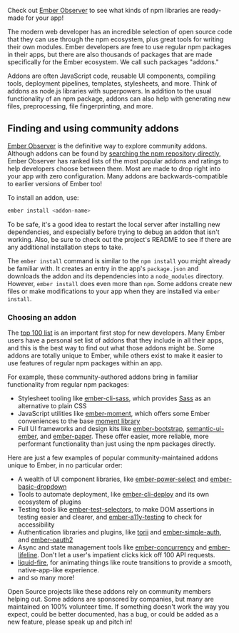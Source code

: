 Check out [Ember Observer](https://www.emberobserver.com/) to see what kinds of npm libraries are ready-made for your app!

The modern web developer has an incredible selection of open source code that they can use through the npm ecosystem, plus great tools for writing their own modules. Ember developers are free to use regular npm packages in their apps, but there are also thousands of packages that are made specifically for the Ember ecosystem. We call such packages "addons."

Addons are often JavaScript code, reusable UI components, compiling tools, deployment pipelines, templates, stylesheets, and more. Think of addons as node.js libraries with superpowers. In addition to the usual functionality of an npm package, addons can also help with generating new files, preprocessing, file fingerprinting, and more.

## Finding and using community addons

[Ember Observer](https://www.emberobserver.com/) is the definitive way to explore community addons. Although addons can be found by [searching the npm repository directly](https://www.npmjs.com/search?q=ember), Ember Observer has ranked lists of the most popular addons and ratings to help developers choose between them. Most are made to drop right into your app with zero configuration. Many addons are backwards-compatible to earlier versions of Ember too!

To install an addon, use:

```bash
ember install <addon-name>
```

To be safe, it's a good idea to restart the local server after installing new dependencies, and especially before trying to debug an addon that isn't working. Also, be sure to check out the project's README to see if there are any additional installation steps to take.

The `ember install` command is similar to the `npm install` you might already be familiar with. It creates an entry in the app's `package.json` and downloads the addon and its dependencies into a `node_modules` directory. However, `ember install` does even more than `npm`. Some addons create new files or make modifications to your app when they are installed via `ember install`.

### Choosing an addon

The [top 100 list](https://www.emberobserver.com/lists/top-addons) is an important first stop for new developers. Many Ember users have a personal set list of addons that they include in all their apps, and this is the best way to find out what those addons might be. Some addons are totally unique to Ember, while others exist to make it easier to use features of regular npm packages within an app.

For example, these community-authored addons bring in familiar functionality from regular npm packages:

- Stylesheet tooling like [ember-cli-sass](https://www.emberobserver.com/addons/ember-cli-sass), which provides [Sass](https://sass-lang.com/) as an alternative to plain CSS
- JavaScript utilities like [ember-moment](https://www.emberobserver.com/addons/ember-moment), which offers some Ember conveniences to the base [moment library](https://www.npmjs.com/package/moment)
- Full UI frameworks and design kits like [ember-bootstrap](https://www.emberobserver.com/addons/ember-bootstrap), [semantic-ui-ember](https://www.emberobserver.com/addons/semantic-ui-ember), and [ember-paper](https://www.emberobserver.com/addons/ember-paper). These offer easier, more reliable, more performant functionality than just using the npm packages directly.

Here are just a few examples of popular community-maintained addons unique to Ember, in no particular order:

- A wealth of UI component libraries, like [ember-power-select]() and [ember-basic-dropdown](https://www.emberobserver.com/addons/ember-basic-dropdown)
- Tools to automate deployment, like [ember-cli-deploy](https://www.emberobserver.com/categories/deployment) and its own ecosystem of plugins
- Testing tools like [ember-test-selectors](https://www.emberobserver.com/addons/ember-test-selectors), to make DOM assertions in testing easier and clearer, and [ember-a11y-testing](https://www.emberobserver.com/addons/ember-a11y-testing) to check for accessibility
- Authentication libraries and plugins, like [torii](https://www.emberobserver.com/addons/torii) and [ember-simple-auth](https://www.emberobserver.com/addons/ember-simple-auth), and [ember-oauth2](https://www.emberobserver.com/addons/ember-oauth2)
- Async and state management tools like [ember-concurrency](https://www.emberobserver.com/addons/ember-concurrency) and [ember-lifeline](https://www.emberobserver.com/addons/ember-lifeline). Don't let a user's impatient clicks kick off 100 API requests.
- [liquid-fire](https://www.emberobserver.com/addons/liquid-fire), for animating things like route transitions to provide a smooth, native-app-like experience.
- and so many more!

Open Source projects like these addons rely on community members helping out. Some addons are sponsored by companies, but many are maintained on 100% volunteer time. If something doesn't work the way you expect, could be better documented, has a bug, or could be added as a new feature, please speak up and pitch in!